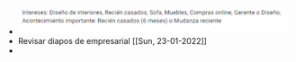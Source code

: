 - ![image.png](../assets/image_1642687170280_0.png)
- Revisar diapos de empresarial [[Sun, 23-01-2022]]
-